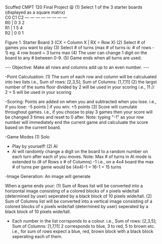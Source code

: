 <Even-Coloring-Game>
Scuffed CMPT 120 Final Project 😫

<How-to-Play>
(1) Select 1 of the 3 starter boards (displayed as a square matrix)
 <br>C0    C1    C2
    — — — — — — — —  <br>
R0 | 0    3     2 <br>
R1 | 1    5     4 <br>
R2 | 0    0     1 <br> 

Figure 1. Starter Board 3 (CX = Column X | RX = Row X)
(2) Select # of games you want to play
(3) Select # of turns (max # of turns is: # of rows - 1) eg. 4 row board = 3 turns max 
(4) The user can change 1 digit on the board to any # between 0-9.
(5) Game ends when all turns are used.


--- Objective: Make all rows and columns add up to an even number. ---


-Point Calculuation: 
(1) The sum of each row and column will be calculuated into two lists
i.e., Sum of rows: [2,3,5]; Sum of Columns: [1,7,11]
(2) the largst number of the sums floor divided by 2 will be used in your scoring
i.e., 11 // 2 = 5 will be used in your scoring

-Scoring: Points are added on when you and subtracted when you lose.
i.e., if you lose: -5 points | if you win: +5 points
(3) Score will cumulate throughout games.
i.e., if you choose to play 3 games then your score will be changed 3 times and reset to 0 after.
Note: typing "-1" as your row number will immediately end the current game and calculuate the score based on the current board.

-Game Modes
(1) Solo
* Play by yourself!
(2) AI
* AI will randomly change a digit on the board to a random number on each turn after each of you moves.
Note: Max # of turns in AI mode is extended to (# of Rows x # of Columns) -1 
i.e., on a 4x4 board the max # of turns per game would be (4x4)-1 = 16-1 = 15 turns 

-Image Generation: An image will generate 

When a game ends your:
(1) Sum of Rows list will be converted into a horizontal image consisting of a colored blocks of x pixels wide/tall (determined by user) seperated by a black block of 10 pixels wide/tall.
(2) Sum of Columns list will be converted into a vertical image consisting of a colored blocks of x pixels wide/tall (determined by user) seperated by a black block of 10 pixels wide/tall.
* Each number in the list corrsponds to a colour.
i.e., Sum of rows: [2,3,5]; Sum of Columns: [1,7,11]
2 corresponds to blue, 3 to red, 5 to brown etc.
i.e., for sum of rows expect a blue, red, brown block with a black block seperating each of them. 



